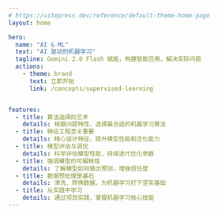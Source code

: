 ```yaml
---
# https://vitepress.dev/reference/default-theme-home-page
layout: home

hero:
  name: "AI & ML"
  text: "AI 驱动的机器学习"
  tagline: Gemini 2.0 Flash 赋能，构建智能应用，解决实际问题
  actions:
    - theme: brand
      text: 立即开始
      link: /concepts/supervised-learning


features:
  - title: 算法选择的艺术
    details: 根据问题特性，选择最合适的机器学习算法
  - title: 特征工程至关重要
    details: 精心设计特征，提升模型性能和泛化能力
  - title: 模型评估与调优
    details: 科学评估模型性能，持续迭代优化参数
  - title: 强调模型的可解释性
    details: 了解模型如何做出预测，增强信任度
  - title: 数据预处理是基石
    details: 清洗、转换数据，为机器学习打下坚实基础
  - title: 从实践中学习
    details: 通过项目实践，掌握机器学习核心技能
---
```


